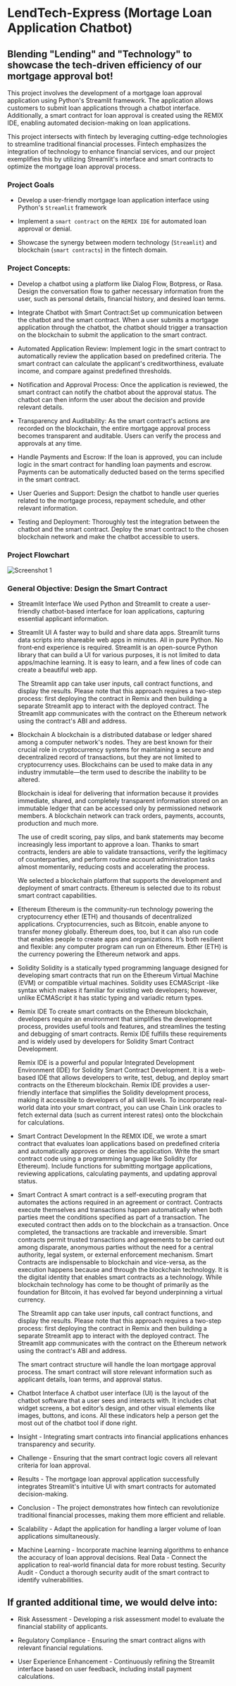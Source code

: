 # LendTech-Express (Mortage Loan Application Chatbot)

## Blending "Lending" and "Technology" to showcase the tech-driven efficiency of our mortgage approval bot!

  This project involves the development of a mortgage loan approval application using Python's Streamlit framework. The application allows customers to submit loan applications through a chatbot interface. Additionally, a smart contract for loan approval is created using the REMIX IDE, enabling automated decision-making on loan applications. 

  This project intersects with fintech by leveraging cutting-edge technologies to streamline traditional financial processes. Fintech emphasizes the integration of technology to enhance financial services, and our project exemplifies this by utilizing Streamlit's interface and smart contracts to optimize the mortgage loan approval process.

### Project Goals
* Develop a user-friendly mortgage loan application interface using Python's `Streamlit` framework

* Implement a `smart contract` on the `REMIX IDE` for automated loan approval or denial.

* Showcase the synergy between modern technology (`Streamlit`) and blockchain (`smart contracts`) in the fintech domain.


### Project Concepts:
* Develop a chatbot using a platform like Dialog Flow, Botpress, or Rasa. Design the conversation flow to gather necessary information from the user, such as personal details, financial history, and desired loan terms.

* Integrate Chatbot with Smart Contract:Set up communication between the chatbot and the smart contract. When a user submits a mortgage application through the chatbot, the chatbot should trigger a transaction on the blockchain to submit the application to the smart contract.

* Automated Application Review: Implement logic in the smart contract to automatically review the application based on predefined criteria. The smart contract can calculate the applicant's creditworthiness, evaluate income, and compare against predefined thresholds.

* Notification and Approval Process: Once the application is reviewed, the smart contract can notify the chatbot about the approval status. The chatbot can then inform the user about the decision and provide relevant details.

* Transparency and Auditability: As the smart contract's actions are recorded on the blockchain, the entire mortgage approval process becomes transparent and auditable. Users can verify the process and approvals at any time.

* Handle Payments and Escrow: If the loan is approved, you can include logic in the smart contract for handling loan payments and escrow. Payments can be automatically deducted based on the terms specified in the smart contract.

* User Queries and Support: Design the chatbot to handle user queries related to the mortgage process, repayment schedule, and other relevant information.

* Testing and Deployment: Thoroughly test the integration between the chatbot and the smart contract. Deploy the smart contract to the chosen blockchain network and make the chatbot accessible to users.

### Project Flowchart
![Screenshot 1](Flowcharts.png)


### General Objective: Design the Smart Contract

* Streamlit Interface
We used Python and Streamlit to create a user-friendly chatbot-based interface for loan applications, capturing essential applicant information.

* Streamlit UI
A faster way to build and share data apps. Streamlit turns data scripts into shareable web apps in minutes. All in pure Python. No front‑end experience is required. Streamlit is an open-source Python library that can build a UI for various purposes, it is not limited to data apps/machine learning. It is easy to learn, and a few lines of code can create a beautiful web app.

  The Streamlit app can take user inputs, call contract functions, and display the results.
  Please note that this approach requires a two-step process: first deploying the contract in Remix and then building a separate Streamlit app to interact with the deployed contract. The Streamlit app communicates with the contract on the   Ethereum network using the contract's ABI and address.

* Blockchain
A blockchain is a distributed database or ledger shared among a computer network's nodes. They are best known for their crucial role in cryptocurrency systems for maintaining a secure and decentralized record of transactions, but they are not limited to cryptocurrency uses. Blockchains can be used to make data in any industry immutable—the term used to describe the inability to be altered.

  Blockchain is ideal for delivering that information because it provides immediate, shared, and completely transparent information stored on an immutable ledger that can be accessed only by permissioned network members. A blockchain        network can track orders, payments, accounts, production and much more.

  The use of credit scoring, pay slips, and bank statements may become increasingly less important to approve a loan. Thanks to smart contracts, lenders are able to validate transactions, verify the legitimacy of counterparties, and         perform routine account administration tasks almost momentarily, reducing costs and accelerating the process.

  We selected a blockchain platform that supports the development and deployment of smart contracts. Ethereum is selected due to its robust smart contract capabilities.

* Ethereum
Ethereum is the community-run technology powering the cryptocurrency ether (ETH) and thousands of decentralized applications. Cryptocurrencies, such as Bitcoin, enable anyone to transfer money globally. Ethereum does, too, but it can also run code that enables people to create apps and organizations. It’s both resilient and flexible: any computer program can run on Ethereum. Ether (ETH) is the currency powering the Ethereum network and apps.

* Solidity
Solidity is a statically typed programming language designed for developing smart contracts that run on the Ethereum Virtual Machine (EVM) or compatible virtual machines. Solidity uses ECMAScript -like syntax which makes it familiar for existing web developers; however, unlike ECMAScript it has static typing and variadic return types.

* Remix IDE
To create smart contracts on the Ethereum blockchain, developers require an environment that simplifies the development process, provides useful tools and features, and streamlines the testing and debugging of smart contracts. Remix IDE fulfills these requirements and is widely used by developers for Solidity Smart Contract Development.

  Remix IDE is a powerful and popular Integrated Development Environment (IDE) for Solidity Smart Contract Development. It is a web-based IDE that allows developers to write, test, debug, and deploy smart contracts on the Ethereum           blockchain. Remix IDE provides a user-friendly interface that simplifies the Solidity development process, making it accessible to developers of all skill levels.
  To incorporate real-world data into your smart contract, you can use Chain Link oracles to fetch external data (such as current interest rates) onto the blockchain for calculations.

* Smart Contract Development
In the REMIX IDE, we wrote a smart contract that evaluates loan applications based on predefined criteria and automatically approves or denies the application.
Write the smart contract code using a programming language like Solidity (for Ethereum). Include functions for submitting mortgage applications, reviewing applications, calculating payments, and updating approval status.

* Smart Contract
A smart contract is a self-executing program that automates the actions required in an agreement or contract. Contracts execute themselves and transactions happen automatically when both parties meet the conditions specified as part of a transaction. The executed contract then adds on to the blockchain as a transaction. Once completed, the transactions are trackable and irreversible. Smart contracts permit trusted transactions and agreements to be carried out among disparate, anonymous parties without the need for a central authority, legal system, or external enforcement mechanism. Smart Contracts are indispensable to blockchain and vice-versa, as the execution happens because and through the blockchain technology. It is the digital identity that enables smart contracts as a technology. While blockchain technology has come to be thought of primarily as the foundation for Bitcoin, it has evolved far beyond underpinning a virtual currency.

  The Streamlit app can take user inputs, call contract functions, and display the results.
  Please note that this approach requires a two-step process: first deploying the contract in Remix and then building a separate Streamlit app to interact with the deployed contract. The Streamlit app communicates with the contract on the   Ethereum network using the contract's ABI and address.

  The smart contract structure will handle the loan mortgage approval process. The smart contract will store relevant information such as applicant details, loan terms, and approval status.

* Chatbot Interface
A chatbot user interface (UI) is the layout of the chatbot software that a user sees and interacts with. It includes chat widget screens, a bot editor’s design, and other visual elements like images, buttons, and icons. All these indicators help a person get the most out of the chatbot tool if done right.

- Insight - Integrating smart contracts into financial applications enhances transparency and security.

- Challenge - Ensuring that the smart contract logic covers all relevant criteria for loan approval.

- Results - The mortgage loan approval application successfully integrates Streamlit's intuitive UI with smart contracts for automated decision-making.

- Conclusion - The project demonstrates how fintech can revolutionize traditional financial processes, making them more efficient and reliable.

- Scalability - Adapt the application for handling a larger volume of loan applications simultaneously.

- Machine Learning - Incorporate machine learning algorithms to enhance the accuracy of loan approval decisions.
Real Data - Connect the application to real-world financial data for more robust testing.
Security Audit - Conduct a thorough security audit of the smart contract to identify vulnerabilities.

## If granted additional time, we would delve into:

* Risk Assessment - Developing a risk assessment model to evaluate the financial stability of applicants.

* Regulatory Compliance - Ensuring the smart contract aligns with relevant financial regulations.

* User Experience Enhancement - Continuously refining the Streamlit interface based on user feedback, including install payment calculations.

